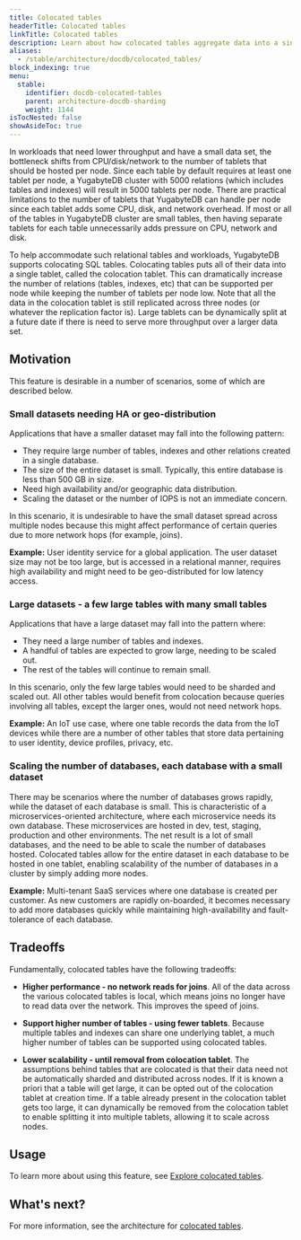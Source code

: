 ```yaml
---
title: Colocated tables
headerTitle: Colocated tables
linkTitle: Colocated tables
description: Learn about how colocated tables aggregate data into a single tablet.
aliases:
  - /stable/architecture/docdb/colocated_tables/
block_indexing: true
menu:
  stable:
    identifier: docdb-colocated-tables
    parent: architecture-docdb-sharding
    weight: 1144
isTocNested: false
showAsideToc: true
---
```


In workloads that need lower throughput and have a small data set, the bottleneck shifts from CPU/disk/network to the number of tablets that should be hosted per node. Since each table by default requires at least one tablet per node, a YugabyteDB cluster with 5000 relations (which includes tables and indexes) will result in 5000 tablets per node. There are practical limitations to the number of tablets that YugabyteDB can handle per node since each tablet adds some CPU, disk, and network overhead. If most or all of the tables in YugabyteDB cluster are small tables, then having separate tablets for each table unnecessarily adds pressure on CPU, network and disk.

To help accommodate such relational tables and workloads, YugabyteDB supports colocating SQL tables. Colocating tables puts all of their data into a single tablet, called the colocation tablet. This can dramatically increase the number of relations (tables, indexes, etc) that can be supported per node while keeping the number of tablets per node low. Note that all the data in the colocation tablet is still replicated across three nodes (or whatever the replication factor is). Large tablets can be dynamically split at a future date if there is need to serve more throughput over a larger data set.

## Motivation

This feature is desirable in a number of scenarios, some of which are described below.

### Small datasets needing HA or geo-distribution

Applications that have a smaller dataset may fall into the following pattern:

- They require large number of tables, indexes and other relations created in a single database.
- The size of the entire dataset is small. Typically, this entire database is less than 500 GB in size.
- Need high availability and/or geographic data distribution.
- Scaling the dataset or the number of IOPS is not an immediate concern.

In this scenario, it is undesirable to have the small dataset spread across multiple nodes because
this might affect performance of certain queries due to more network hops (for example, joins).

**Example:** User identity service for a global application. The user dataset size may not be too
large, but is accessed in a relational manner, requires high availability and might need to be
geo-distributed for low latency access.

### Large datasets - a few large tables with many small tables

Applications that have a large dataset may fall into the pattern where:

- They need a large number of tables and indexes.
- A handful of tables are expected to grow large, needing to be scaled out.
- The rest of the tables will continue to remain small.

In this scenario, only the few large tables would need to be sharded and scaled out. All other tables would benefit from colocation because queries involving all tables, except the larger ones, would not need network hops.

**Example:** An IoT use case, where one table records the data from the IoT devices while there are a number of other tables that store data pertaining to user identity, device profiles, privacy, etc.

### Scaling the number of databases, each database with a small dataset

There may be scenarios where the number of databases grows rapidly, while the dataset of each database is small.
This is characteristic of a microservices-oriented architecture, where each microservice needs its own database. These microservices are hosted in dev, test, staging, production and other environments. The net result is a lot of small databases, and the need to be able to scale the number of databases hosted. Colocated tables allow for the entire dataset in each database to be hosted in one tablet, enabling scalability of the number of databases in a cluster by simply adding more nodes.

**Example:** Multi-tenant SaaS services where one database is created per customer. As new customers are rapidly on-boarded, it becomes necessary to add more databases quickly while maintaining high-availability and fault-tolerance of each database.

## Tradeoffs

Fundamentally, colocated tables have the following tradeoffs:

- **Higher performance - no network reads for joins**.
All of the data across the various colocated tables is local, which means joins no longer have to
read data over the network. This improves the speed of joins.

- **Support higher number of tables - using fewer tablets**.
Because multiple tables and indexes can share one underlying tablet, a much higher number of tables
can be supported using colocated tables.

- **Lower scalability - until removal from colocation tablet**.
The assumptions behind tables that are colocated is that their data need not be automatically sharded and distributed across nodes. If it is known a priori that a table will get large, it can be opted out of the colocation tablet at creation time. If a table already present in the colocation tablet gets too large, it can dynamically be removed from the colocation tablet to enable splitting it into multiple tablets, allowing it to scale across nodes.

## Usage

To learn more about using this feature, see [Explore colocated tables](../../../explore/colocated-tables/).

## What's next?

For more information, see the architecture for [colocated tables](https://github.com/yugabyte/yugabyte-db/blob/master/architecture/design/ysql-colocated-tables.md).
